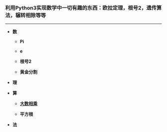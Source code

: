 ### 利用Python3实现数学中一切有趣的东西：欧拉定理，根号2，遗传算法，辗转相除等等

--------

* **数**

  + **Pi**
  
  + **e**
  
  + **根号2**
  
  + **黄金分割**

* **理**



* **算**

   + **[大数相乘](https://github.com/Anfany/Playing_Math_with_Python3/blob/master/computer/big_number_product.py)**

   + **平方根**

* **法**
